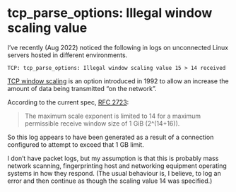 # tcp\_parse\_options: Illegal window scaling value

I’ve recently (Aug 2022) noticed the following in logs on unconnected Linux servers hosted in different environments.

```
TCP: tcp_parse_options: Illegal window scaling value 15 > 14 received
```

[TCP window scaling](https://en.wikipedia.org/wiki/TCP_window_scale_option) is an option introduced in 1992 to allow an increase the amount of data being transmitted “on the network”.

According to the current spec, [RFC 2723](https://datatracker.ietf.org/doc/html/rfc7323#section-2):

> The maximum scale exponent is limited to 14 for a maximum permissible receive window size of 1 GiB (2^(14+16)).

So this log appears to have been generated as a result of a connection configured to attempt to exceed that 1 GB limit.

I don’t have packet logs, but my assumption is that this is probably mass network scanning, fingerprinting host and networking equipment operating systems in how they respond. (The usual behaviour is, I believe, to log an error and then continue as though the scaling value 14 was specified.)
